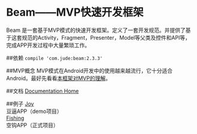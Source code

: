 # Beam——MVP快速开发框架  
Beam 是一套基于MVP模式的快速开发框架。定义了一套开发规范。并提供了基于这套规范的Activity，Fragment，Presenter，Model等父类及控件和API等，完成APP开发过程中大量繁琐工作。

##依赖
`compile 'com.jude:beam:2.3.3'`

##MVP概念
MVP模式在Android开发中的使用越来越流行，它十分适合Android。最好先看看[本框架对MVP的理解](http://www.jianshu.com/p/ed2aa9546c2c)。

##文档
[Documentation Home](https://github.com/Jude95/Beam/wiki)  

##例子
[Joy](https://github.com/Jude95/Joy)  
豆逼APP（demo项目）  
[Fishing](https://github.com/Jude95/Fishing)  
空钩APP（正式项目）

